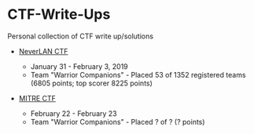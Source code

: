 # CTF-Write-Ups
Personal collection of CTF write up/solutions

- [NeverLAN CTF](https://neverlanctf.com/)
  - January 31 - February 3, 2019
  - Team "Warrior Companions" - Placed 53 of 1352 registered teams (6805 points; top scorer 8225 points)

- [MITRE CTF](https://mitrestemctf.org/)
  - February 22 - February 23
  - Team "Warrior Companions" - Placed ? of ? (? points)